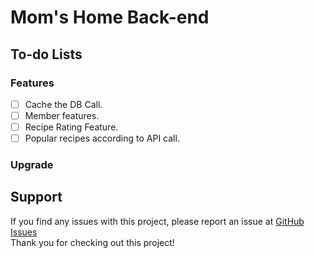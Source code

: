 # Mom's Home Back-end

## To-do Lists

### Features

- [ ] Cache the DB Call.
- [ ] Member features.
- [ ] Recipe Rating Feature.
- [ ] Popular recipes according to API call.

### Upgrade


## Support

If you find any issues with this project, please report an issue at [GitHub Issues](https://github.com/kyawminnkhant/mom_s_home_backend/issues)<br>
Thank you for checking out this project!


